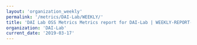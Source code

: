 ```yaml
---
layout: 'organization_weekly'
permalink: '/metrics/DAI-Lab/WEEKLY/'
title: 'DAI Lab OSS Metrics Metrics report for DAI-Lab | WEEKLY-REPORT-2019-03-17'
organization: 'DAI-Lab'
current_date: '2019-03-17'
---
```

